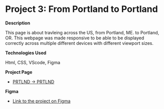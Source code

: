 # Project 3: From Portland to Portland

**Description**

This page is about travleing across the US, from Portland, ME.
to Portland, OR.
This webpage was made responsive to be able to be displayed correctly across multiple different devices with different viewport sizes.


**Technologies Used**

Html, CSS, VScode, Figma

**Project Page**

* [PRTLND → PRTLND](https://tealii.github.io/web_project_3/)

**Figma**

* [Link to the project on Figma](https://www.figma.com/file/lNsn9aE1Be6bvg9FeAzRXT/Sprint-3-From-Portland-to-Portland-desktop-mobile?node-id=0%3A1)

